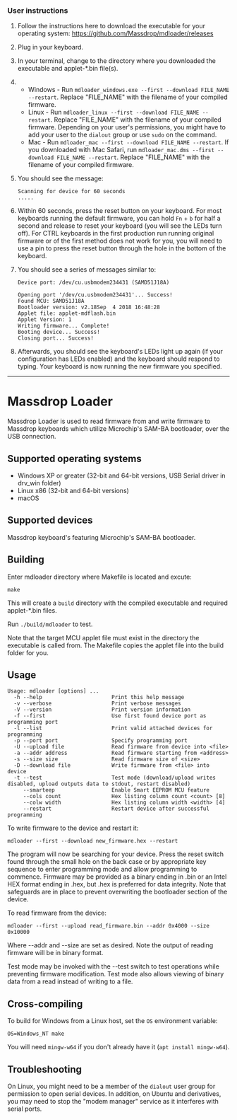 ### User instructions

1. Follow the instructions here to download the executable for your operating system: https://github.com/Massdrop/mdloader/releases

2. Plug in your keyboard.

3. In your terminal, change to the directory where you downloaded the executable and applet-*.bin file(s).

4.
    * Windows - Run `mdloader_windows.exe --first --download FILE_NAME --restart`. Replace "FILE_NAME" with the filename of your compiled firmware.
    * Linux - Run `mdloader_linux --first --download FILE_NAME --restart`. Replace "FILE_NAME" with the filename of your compiled firmware. Depending on your user's permissions, you might have to add your user to the `dialout` group or use `sudo` on the command.
    * Mac - Run `mdloader_mac --first --download FILE_NAME --restart`.  If you downloaded with Mac Safari, run `mdloader_mac.dms --first --download FILE_NAME --restart`. Replace "FILE_NAME" with the filename of your compiled firmware.

5. You should see the message:
    ```
    Scanning for device for 60 seconds
    .....
    ```

6. Within 60 seconds, press the reset button on your keyboard. For most keyboards running the default firmware, you can hold `Fn` + `b` for half a second and release to reset your keyboard (you will see the LEDs turn off). For CTRL keyboards in the first production run running original firmware or of the first method does not work for you, you will need to use a pin to press the reset button through the hole in the bottom of the keyboard.

7. You should see a series of messages similar to:
    ```
    Device port: /dev/cu.usbmodem234431 (SAMD51J18A)

    Opening port '/dev/cu.usbmodem234431'... Success!
    Found MCU: SAMD51J18A
    Bootloader version: v2.18Sep  4 2018 16:48:28
    Applet file: applet-mdflash.bin
    Applet Version: 1
    Writing firmware... Complete!
    Booting device... Success!
    Closing port... Success!
    ```

8. Afterwards, you should see the keyboard's LEDs light up again (if your configuration has LEDs enabled) and the keyboard should respond to typing. Your keyboard is now running the new firmware you specified.

-----

# Massdrop Loader

Massdrop Loader is used to read firmware from and write firmware to Massdrop keyboards which utilize Microchip's SAM-BA bootloader, over the USB connection.

## Supported operating systems

* Windows XP or greater (32-bit and 64-bit versions, USB Serial driver in drv_win folder)
* Linux x86 (32-bit and 64-bit versions)
* macOS

## Supported devices

Massdrop keyboard's featuring Microchip's SAM-BA bootloader.

## Building

Enter mdloader directory where Makefile is located and excute:

`make`

This will create a `build` directory with the compiled executable and required applet-*.bin files.

Run `./build/mdloader` to test.

Note that the target MCU applet file must exist in the directory the executable is called from. The Makefile copies the applet file into the build folder for you.

## Usage
```
Usage: mdloader [options] ...
  -h --help                      Print this help message
  -v --verbose                   Print verbose messages
  -V --version                   Print version information
  -f --first                     Use first found device port as programming port
  -l --list                      Print valid attached devices for programming
  -p --port port                 Specify programming port
  -U --upload file               Read firmware from device into <file>
  -a --addr address              Read firmware starting from <address>
  -s --size size                 Read firmware size of <size>
  -D --download file             Write firmware from <file> into device
  -t --test                      Test mode (download/upload writes disabled, upload outputs data to stdout, restart disabled)
     --smarteep                  Enable Smart EEPROM MCU feature
     --cols count                Hex listing column count <count> [8]
     --colw width                Hex listing column width <width> [4]
     --restart                   Restart device after successful programming
```

To write firmware to the device and restart it:

`mdloader --first --download new_firmware.hex --restart`

The program will now be searching for your device. Press the reset switch found through the small hole on the back case or by appropriate key sequence to enter programming mode and allow programming to commence.
Firmware may be provided as a binary ending in .bin or an Intel HEX format ending in .hex, but .hex is preferred for data integrity.
Note that safeguards are in place to prevent overwriting the bootloader section of the device.

To read firmware from the device:

`mdloader --first --upload read_firmware.bin --addr 0x4000 --size 0x10000`

Where --addr and --size are set as desired.
Note the output of reading firmware will be in binary format.

Test mode may be invoked with the --test switch to test operations while preventing firmware modification.
Test mode also allows viewing of binary data from a read instead of writing to a file.

## Cross-compiling

To build for Windows from a Linux host, set the `OS` environment variable:

`OS=Windows_NT make`

You will need `mingw-w64` if you don't already have it (`apt install mingw-w64`).

## Troubleshooting

On Linux, you might need to be a member of the `dialout` user group for permission to open serial devices. In addition, on Ubuntu and derivatives, you may need to stop the "modem manager" service as it interferes with serial ports.
